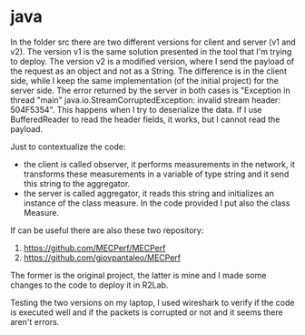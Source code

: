 # java
In the folder src there are two different versions for client and server (v1 and v2).
The version v1 is the same solution presented in the tool that I'm trying to deploy.
The version v2 is a modified version, where I send the payload of the request as an object and not as a String.
The difference is in the client side, while I keep the same implementation (of the initial project) for the server side.
The error returned by the server in both cases is "Exception in thread "main" java.io.StreamCorruptedException: invalid stream header: 504F5354".
This happens when I try to deserialize the data. If I use BufferedReader to read the header fields, it works, but I cannot read the payload.

Just to contextualize the code:
- the client is called observer, it performs measurements in the network, it transforms these measurements in a variable of type string and it send this string to the aggregator.
- the server is called aggregator, it reads this string and initializes an instance of the class measure.
In the code provided I put also the class Measure.

If can be useful there are also these two repository:
1. https://github.com/MECPerf/MECPerf
2. https://github.com/giovpantaleo/MECPerf

The former is the original project, the latter is mine and I made some changes to the code to deploy it in R2Lab.

Testing the two versions on my laptop, I used wireshark to verify if the code is executed well and if the packets is corrupted or not and it seems there aren't errors.
